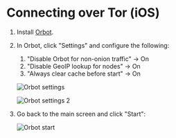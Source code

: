 # Connecting over Tor (iOS)

1.  Install [Orbot](https://apps.apple.com/app/orbot/id1609461599).

1.  In Orbot, click "Settings" and configure the following:

    1. "Disable Orbot for non-onion traffic" -> On
    1. "Disable GeoIP lookup for nodes" -> On
    1. "Always clear cache before start" -> On

    <!-- @TODO -->

    ![Orbot settings](./assets/tor-orbot-settings.png)

    ![Orbot settings 2](./assets/tor-orbot-settings-2.png)

1.  Go back to the main screen and click "Start":

    <!-- @TODO -->

    ![Orbot start](./assets/tor-orbot-start.png)

